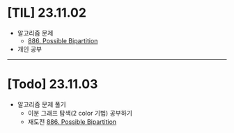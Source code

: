 # [TIL] 23.11.02
* 알고리즘 문제 
  * [886. Possible Bipartition](../java_algorithm/leetcode/src/possible_bipartition/Solution231102.java)
* 개인 공부
---

# [Todo] 23.11.03
* 알고리즘 문제 풀기
  * 이분 그래프 탐색(2 color 기법) 공부하기 
  * 재도전 [886. Possible Bipartition](https://leetcode.com/problems/possible-bipartition/)

 